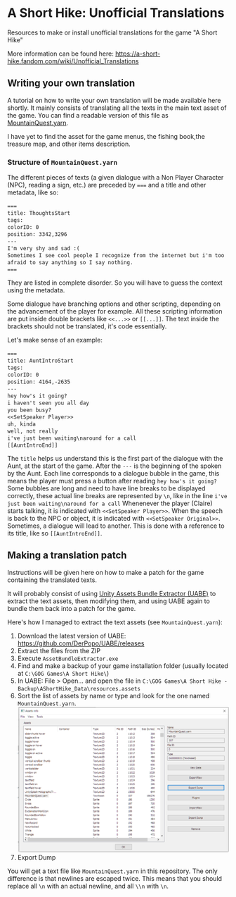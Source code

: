 # A Short Hike: Unofficial Translations
Resources to make or install unofficial translations for the game "A Short Hike"

More information can be found here: https://a-short-hike.fandom.com/wiki/Unofficial_Translations

## Writing your own translation

A tutorial on how to write your own translation will be made available here shortly. It mainly consists of translating all the texts in the main text asset of the game. You can find a readable version of this file as [MountainQuest.yarn](https://raw.githubusercontent.com/Soreine/A-Short-Hike-Translations/master/MountainQuest.yarn).

I have yet to find the asset for the game menus, the fishing book,the  treasure map, and other items description.

### Structure of `MountainQuest.yarn`

The different pieces of texts (a given dialogue with a Non Player Character (NPC), reading a sign, etc.) are preceded by `===` and a title and other metadata, like so: 

```
===
title: ThoughtsStart
tags: 
colorID: 0
position: 3342,3296
---
I'm very shy and sad :(
Sometimes I see cool people I recognize from the internet but i'm too afraid to say anything so I say nothing.
===
```

They are listed in complete disorder. So you will have to guess the context using the metadata.

Some dialogue have branching options and other scripting, depending on the advancement of the player for example. All these scripting information are put inside double brackets like  `<<...>>` or  `[[...]]`. The text inside the brackets should not be translated, it's code essentially.

Let's make sense of an example:

```
===
title: AuntIntroStart
tags: 
colorID: 0
position: 4164,-2635
---
hey how's it going?
i haven't seen you all day
you been busy?
<<SetSpeaker Player>>
uh, kinda
well, not really
i've just been waiting\naround for a call
[[AuntIntroEnd]]
```

The `title` helps us understand this is the first part of the dialogue with the Aunt, at the start of the game.
After the `---` is the beginning of the spoken by the Aunt.
Each line corresponds to a dialogue bubble in the game, this means the player must press a button after reading `hey how's it going?`
Some bubbles are long and need to have line breaks to be displayed correctly, these actual line breaks are represented by `\n`, like in the line `i've just been waiting\naround for a call`
Whenenever the player (Claire) starts talking, it is indicated with `<<SetSpeaker Player>>`. When the speech is back to the NPC or object, it is indicated with `<<SetSpeaker Original>>`.
Sometimes, a dialogue will lead to another. This is done with a reference to its title, like so `[[AuntIntroEnd]]`.

## Making a translation patch

Instructions will be given here on how to make a patch for the game containing the translated texts.

It will probably consist of using [Unity Assets Bundle Extractor (UABE)](https://github.com/DerPopo/UABE/) to extract the text assets, then modifying them, and using UABE again to bundle them back into a patch for the game.

Here's how I managed to extract the text assets (see `MountainQuest.yarn`): 

1. Download the latest version of UABE: https://github.com/DerPopo/UABE/releases
2. Extract the files from the ZIP
3. Execute `AssetBundleExtractor.exe`
4. Find and make a backup of your game installation folder (usually located at `C:\GOG Games\A Short Hike\`)
5. In UABE: File > Open... and open the file in `C:\GOG Games\A Short Hike - Backup\AShortHike_Data\resources.assets`
6. Sort the list of assets by name or type and look for the one named `MountainQuest.yarn`.
    ![Screenshot](uabe-text-assets.png)
7. Export Dump

You will get a text file like `MountainQuest.yarn` in this repository. The only difference is that newlines are escaped twice. This means that you should replace all `\n` with an actual newline, and all `\\n` with `\n`.
